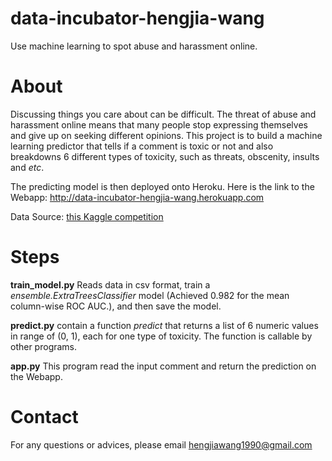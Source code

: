 # data-incubator-hengjia-wang
Use machine learning to spot abuse and harassment online.

# About
Discussing things you care about can be difficult. The threat of abuse and harassment online means that many people stop expressing themselves and give up on seeking different opinions. This project is to build a machine learning predictor that tells if a comment is toxic or not and also breakdowns 6 different types of toxicity, such as threats, obscenity, insults and *etc*. 

The predicting model is then deployed onto Heroku. Here is the link to the Webapp: <a href="http://data-incubator-hengjia-wang.herokuapp.com">
  http://data-incubator-hengjia-wang.herokuapp.com </a>
  
Data Source: <a href="https://www.kaggle.com/c/jigsaw-toxic-comment-classification-challenge/data">
 this Kaggle competition </a>
 
# Steps

**train_model.py**
Reads data in csv format, train a *ensemble.ExtraTreesClassifier* model (Achieved 0.982 for the mean column-wise ROC AUC.), and then save the model.

**predict.py**
contain a function *predict* that returns a list of 6 numeric values in range of (0, 1), each for one type of toxicity. The function is callable by other programs.

**app.py**
This program read the input comment and return the prediction on the Webapp.

# Contact
For any questions or advices, please email <hengjiawang1990@gmail.com>
